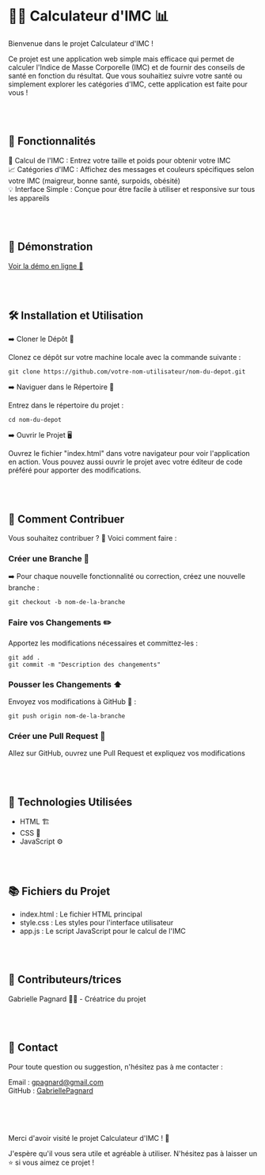 # 🏋️‍♂️ Calculateur d'IMC 📊   

Bienvenue dans le projet Calculateur d'IMC !   

Ce projet est une application web simple mais efficace qui permet de calculer l'Indice de Masse Corporelle (IMC) et de fournir des conseils de santé en fonction du résultat. Que vous souhaitiez suivre votre santé ou simplement explorer les catégories d'IMC, cette application est faite pour vous !   

<br>
<br>

## 🚀 Fonctionnalités

🔢 Calcul de l'IMC : Entrez votre taille et poids pour obtenir votre IMC   
📈 Catégories d'IMC : Affichez des messages et couleurs spécifiques selon votre IMC (maigreur, bonne santé, surpoids, obésité)   
💡 Interface Simple : Conçue pour être facile à utiliser et responsive sur tous les appareils   

<br>
<br>

## 🧩 Démonstration

[Voir la démo en ligne 🎥](https://gabriellepagnard.github.io/calculateur_IMC/)

<br>
<br>

## 🛠️ Installation et Utilisation

➡️ Cloner le Dépôt 🔄   

Clonez ce dépôt sur votre machine locale avec la commande suivante :

`git clone https://github.com/votre-nom-utilisateur/nom-du-depot.git`   

➡️ Naviguer dans le Répertoire 📂   
   
Entrez dans le répertoire du projet :

`cd nom-du-depot`   

➡️ Ouvrir le Projet 🖥️   
   
Ouvrez le fichier "index.html" dans votre navigateur pour voir l'application en action. Vous pouvez aussi ouvrir le projet avec votre éditeur de code préféré pour apporter des modifications.

<br>
<br>

## 🔧 Comment Contribuer

Vous souhaitez contribuer ? 🎉 Voici comment faire :

### Créer une Branche 🌿

➡️ Pour chaque nouvelle fonctionnalité ou correction, créez une nouvelle branche :   

`git checkout -b nom-de-la-branche`   

### Faire vos Changements ✏️   

Apportez les modifications nécessaires et committez-les :   

`git add .`   
`git commit -m "Description des changements"`   

### Pousser les Changements ⬆️   

Envoyez vos modifications à GitHub 📨 :

`git push origin nom-de-la-branche`   

### Créer une Pull Request 🔄   

Allez sur GitHub, ouvrez une Pull Request et expliquez vos modifications      

<br>
<br>

## 📄 Technologies Utilisées

- HTML 🏗️    
- CSS 🎨   
- JavaScript ⚙️   

<br>
<br>

## 📚 Fichiers du Projet

- index.html : Le fichier HTML principal   
- style.css : Les styles pour l'interface utilisateur   
- app.js : Le script JavaScript pour le calcul de l'IMC   

<br>
<br>

## 👥 Contributeurs/trices

Gabrielle Pagnard 🧑‍💻 - Créatrice du projet

<br>
<br>

## 💬 Contact

Pour toute question ou suggestion, n'hésitez pas à me contacter :   

Email : gpagnard@gmail.com   
GitHub : [GabriellePagnard](https://github.com/GabriellePagnard)   

<br>
<br>
<br>

Merci d'avoir visité le projet Calculateur d'IMC ! 🚀   

J'espère qu'il vous sera utile et agréable à utiliser. N'hésitez pas à laisser un ⭐ si vous aimez ce projet !